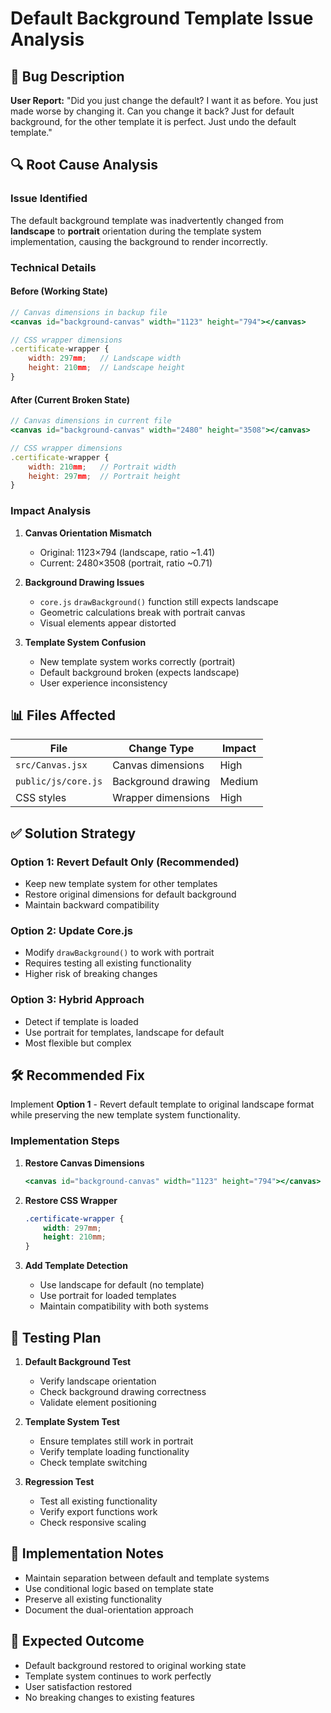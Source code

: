 # Default Background Template Issue Analysis

## 🐛 Bug Description

**User Report:** "Did you just change the default? I want it as before. You just made worse by changing it. Can you change it back? Just for default background, for the other template it is perfect. Just undo the default template."

## 🔍 Root Cause Analysis

### Issue Identified

The default background template was inadvertently changed from **landscape** to **portrait** orientation during the template system implementation, causing the background to render incorrectly.

### Technical Details

#### Before (Working State)
```jsx
// Canvas dimensions in backup file
<canvas id="background-canvas" width="1123" height="794"></canvas>

// CSS wrapper dimensions
.certificate-wrapper {
    width: 297mm;   // Landscape width
    height: 210mm;  // Landscape height
}
```

#### After (Current Broken State)
```jsx
// Canvas dimensions in current file
<canvas id="background-canvas" width="2480" height="3508"></canvas>

// CSS wrapper dimensions  
.certificate-wrapper {
    width: 210mm;   // Portrait width
    height: 297mm;  // Portrait height
}
```

### Impact Analysis

1. **Canvas Orientation Mismatch**
   - Original: 1123×794 (landscape, ratio ~1.41)
   - Current: 2480×3508 (portrait, ratio ~0.71)

2. **Background Drawing Issues**
   - `core.js` `drawBackground()` function still expects landscape
   - Geometric calculations break with portrait canvas
   - Visual elements appear distorted

3. **Template System Confusion**
   - New template system works correctly (portrait)
   - Default background broken (expects landscape)
   - User experience inconsistency

## 📊 Files Affected

| File | Change Type | Impact |
|------|-------------|---------|
| `src/Canvas.jsx` | Canvas dimensions | High |
| `public/js/core.js` | Background drawing | Medium |
| CSS styles | Wrapper dimensions | High |

## ✅ Solution Strategy

### Option 1: Revert Default Only (Recommended)
- Keep new template system for other templates
- Restore original dimensions for default background
- Maintain backward compatibility

### Option 2: Update Core.js
- Modify `drawBackground()` to work with portrait
- Requires testing all existing functionality
- Higher risk of breaking changes

### Option 3: Hybrid Approach
- Detect if template is loaded
- Use portrait for templates, landscape for default
- Most flexible but complex

## 🛠️ Recommended Fix

Implement **Option 1** - Revert default template to original landscape format while preserving the new template system functionality.

### Implementation Steps

1. **Restore Canvas Dimensions**
   ```jsx
   <canvas id="background-canvas" width="1123" height="794"></canvas>
   ```

2. **Restore CSS Wrapper**
   ```css
   .certificate-wrapper {
       width: 297mm;
       height: 210mm;
   }
   ```

3. **Add Template Detection**
   - Use landscape for default (no template)
   - Use portrait for loaded templates
   - Maintain compatibility with both systems

## 🧪 Testing Plan

1. **Default Background Test**
   - Verify landscape orientation
   - Check background drawing correctness
   - Validate element positioning

2. **Template System Test** 
   - Ensure templates still work in portrait
   - Verify template loading functionality
   - Check template switching

3. **Regression Test**
   - Test all existing functionality
   - Verify export functions work
   - Check responsive scaling

## 📝 Implementation Notes

- Maintain separation between default and template systems
- Use conditional logic based on template state
- Preserve all existing functionality
- Document the dual-orientation approach

## 🎯 Expected Outcome

- Default background restored to original working state
- Template system continues to work perfectly
- User satisfaction restored
- No breaking changes to existing features
